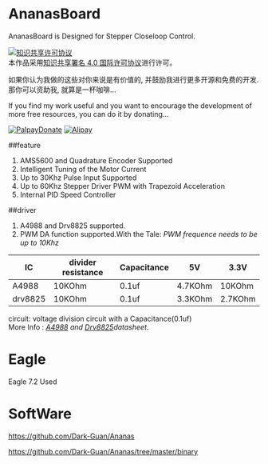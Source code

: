 # AnanasBoard
AnanasBoard is Designed for Stepper Closeloop Control.

<a rel="license" href="http://creativecommons.org/licenses/by/4.0/">
<img alt="知识共享许可协议" style="border-width:0" src="https://i.creativecommons.org/l/by/4.0/88x31.png" /></a><br />本作品采用<a rel="license" href="http://creativecommons.org/licenses/by/4.0/">知识共享署名 4.0 国际许可协议</a>进行许可。

如果你认为我做的这些对你来说是有价值的, 并鼓励我进行更多开源和免费的开发. 那你可以资助我, 就算是一杯咖啡...

If you find my work useful and you want to encourage the development of more free resources, you can do it by donating...


<a rel="donate1" href="https://www.paypal.com/cgi-bin/webscr?cmd=_s-xclick&hosted_button_id=8GQHVZ7YR8NZE">
<img alt="PalpayDonate" style="border-width:0" src="https://github.com/Dark-Guan/AnanasBoard/blob/master/donate-with-paypal.png" /></a>

<a rel="donate2" href="https://raw.githubusercontent.com/Dark-Guan/AnanasBoard/master/apcazu6ntbjy04py09.png">
<img alt="Alipay" style="border-width:0"  src="https://github.com/Dark-Guan/AnanasBoard/blob/master/donate-with-alipay.png" /></a>



##feature

1. AMS5600 and Quadrature Encoder Supported  
2. Intelligent Tuning of the Motor Current  
3. Up to 30Khz Pulse Input Supported  
4. Up to 60Khz Stepper Driver PWM with Trapezoid Acceleration  
5. Internal PID Speed Controller  

##driver
1. A4988 and Drv8825 supported.
2. PWM DA function supported.With the  Tale:
    *PWM frequence needs to be up to 10Khz*

| IC| divider resistance | Capacitance | 5V| 3.3V
| ---------------- | ---------------- | ---------------- | ---------------- | ---------------- 
| A4988 | 10KOhm | 0.1uf | 4.7KOhm | 10KOhm
| drv8825 | 10KOhm | 0.1uf | 3.3KOhm | 2.7KOhm

circuit: voltage division circuit with a Capacitance(0.1uf)  
More Info : _[A4988](http://www.allegromicro.com/~/media/Files/Datasheets/A4988-Datasheet.ashx?la=zh-CN) and [Drv8825](http://www.ti.com/lit/ds/symlink/drv8825.pdf)datasheet_.  

# Eagle

Eagle 7.2 Used

# SoftWare

https://github.com/Dark-Guan/Ananas

https://github.com/Dark-Guan/Ananas/tree/master/binary



